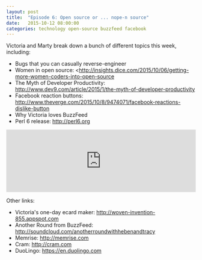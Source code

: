 ```yaml
---
layout: post
title:  "Episode 6: Open source or ... nope-n source"
date:   2015-10-12 08:00:00
categories: technology open-source buzzfeed facebook 
---
```


Victoria and Marty break down a bunch of different topics this week, including:
- Bugs that you can casually reverse-engineer
- Women in open source: <<http://insights.dice.com/2015/10/06/getting-more-women-coders-into-open-source>
- The Myth of Developer Productivity: <http://www.dev9.com/article/2015/1/the-myth-of-developer-productivity>
- Facebook reaction buttons: <http://www.theverge.com/2015/10/8/9474071/facebook-reactions-dislike-button>
- Why Victoria loves BuzzFeed
- Perl 6 release: <http://perl6.org>

<iframe width="100%" height="166" scrolling="no" frameborder="no" src="https://w.soundcloud.com/player/?url=https%3A//api.soundcloud.com/tracks/228012635&amp;color=ff5500&amp;auto_play=false&amp;hide_related=false&amp;show_comments=true&amp;show_user=true&amp;show_reposts=false"></iframe>

Other links:
- Victoria's one-day ecard maker: <http://woven-invention-855.appspot.com>
- Another Round from BuzzFeed: <http://soundcloud.com/anotherroundwithhebenandtracy> 
- Memrise: <http://memrise.com>
- Cram: <http://cram.com>
- DuoLingo: <https://en.duolingo.com>
